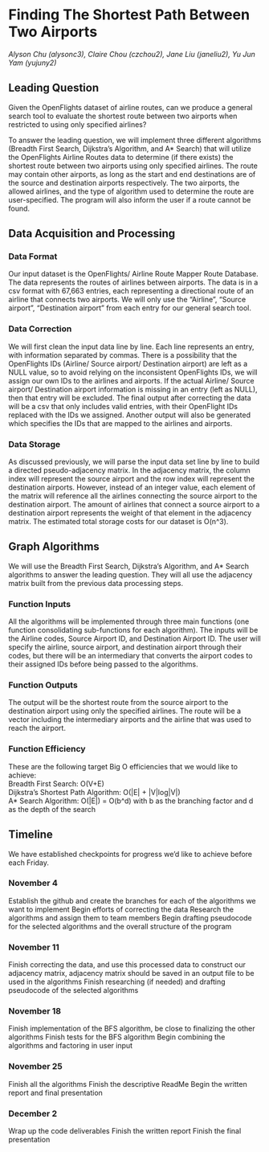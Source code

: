 # Finding The Shortest Path Between Two Airports
*Alyson Chu (alysonc3), Claire Chou (czchou2), Jane Liu (janeliu2), Yu Jun Yam (yujuny2)*


## Leading Question
Given the OpenFlights dataset of airline routes, can we produce a general search tool to evaluate the shortest route between two airports when restricted to using only specified airlines? 

To answer the leading question, we will implement three different algorithms (Breadth First Search, Dijkstra’s Algorithm, and A* Search) that will utilize the OpenFlights Airline Routes data to determine (if there exists) the shortest route between two airports using only specified airlines. The route may contain other airports, as long as the start and end destinations are of the source and destination airports respectively. The two airports, the allowed airlines, and the type of algorithm used to determine the route are user-specified. The program will also inform the user if a route cannot be found.

## Data Acquisition and Processing
### Data Format
Our input dataset is the OpenFlights/ Airline Route Mapper Route Database. The data represents the routes of airlines between airports. The data is in a csv format with 67,663 entries, each representing a directional route of an airline that connects two airports. We will only use the “Airline”, “Source airport”, “Destination airport” from each entry for our general search tool. 
### Data Correction
We will first clean the input data line by line. Each line represents an entry, with information separated by commas. There is a possibility that the OpenFlights IDs (Airline/ Source airport/ Destination airport) are left as a NULL value, so to avoid relying on the inconsistent OpenFlights IDs, we will assign our own IDs to the airlines and airports. If the actual Airline/ Source airport/ Destination airport information is missing in an entry (left as NULL), then that entry will be excluded. The final output after correcting the data will be a csv that only includes valid entries, with their OpenFlight IDs replaced with the IDs we assigned. Another output will also be generated which specifies the IDs that are mapped to the airlines and airports.
### Data Storage
As discussed previously, we will parse the input data set line by line to build a directed pseudo-adjacency matrix. In the adjacency matrix, the column index will represent the source airport and the row index will represent the destination airports. However, instead of an integer value, each element of the matrix will reference all the airlines connecting the source airport to the destination airport. The amount of airlines that connect a source airport to a destination airport represents the weight of that element in the adjacency matrix. The estimated total storage costs for our dataset is O(n^3).

## Graph Algorithms
We will use the Breadth First Search, Dijkstra’s Algorithm, and A* Search algorithms to answer the leading question. They will all use the adjacency matrix built from the previous data processing steps.
### Function Inputs
All the algorithms will be implemented through three main functions (one function consolidating sub-functions for each algorithm). The inputs will be the Airline codes, Source Airport ID, and Destination Airport ID. The user will specify the airline, source airport, and destination airport through their codes, but there will be an intermediary that converts the airport codes to their assigned IDs before being passed to the algorithms.
### Function Outputs
The output will be the shortest route from the source airport to the destination airport using only the specified airlines. The route will be a vector including the intermediary airports and the airline that was used to reach the airport.
### Function Efficiency
These are the following target Big O efficiencies that we would like to achieve: <br />
Breadth First Search: O(V+E) <br />
Dijkstra’s Shortest Path Algorithm: O(|E| + |V|log|V|) <br />
A* Search Algorithm: O(|E|) = O(b^d) with b as the branching factor and d as the depth of the search


## Timeline
We have established checkpoints for progress we’d like to achieve before each Friday.

### November 4
Establish the github and create the branches for each of the algorithms we want to implement
Begin efforts of correcting the data
Research the algorithms and assign them to team members
Begin drafting pseudocode for the selected algorithms and the overall structure of the program

### November 11
Finish correcting the data, and use this processed data to construct our adjacency matrix, adjacency matrix should be saved in an output file to be used in the algorithms
Finish researching (if needed) and drafting pseudocode of the selected algorithms

### November 18
Finish implementation of the BFS algorithm, be close to finalizing the other algorithms
Finish tests for the BFS algorithm
Begin combining the algorithms and factoring in user input

### November 25
Finish all the algorithms
Finish the descriptive ReadMe
Begin the written report and final presentation

### December 2
Wrap up the code deliverables
Finish the written report
Finish the final presentation
